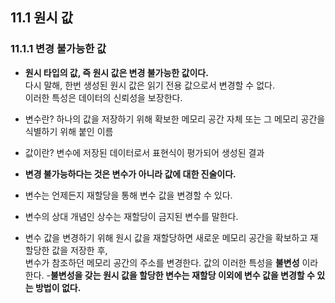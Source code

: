 ## 11.1 원시 값

### 11.1.1 변경 불가능한 값

- **원시 타입의 값, 즉 원시 값은 변경 불가능한 값이다.**  
  다시 말해, 한번 생성된 원시 값은 읽기 전용 값으로서 변경할 수 없다.  
  이러한 특성은 데이터의 신뢰성을 보장한다.

- 변수란? 하나의 값을 저장하기 위해 확보한 메모리 공간 자체 또는 그 메모리 공간을 식별하기 위해 붙인 이름
- 값이란? 변수에 저장된 데이터로서 표현식이 평가되어 생성된 결과
- **변경 불가능하다는 것은 변수가 아니라 값에 대한 진술이다.**
- 변수는 언제든지 재할당을 통해 변수 값을 변경할 수 있다.
- 변수의 상대 개념인 상수는 재할당이 금지된 변수를 말한다.

- 변수 값을 변경하기 위해 원시 값을 재할당하면 새로운 메모리 공간을 확보하고 재할당한 값을 저장한 후,  
   변수가 참조하던 메모리 공간의 주소를 변경한다. 값의 이러한 특성을 **불변성** 이라 한다. -**불변성을 갖는 원시 값을 할당한 변수는 재할당 이외에 변수 값을 변경할 수 있는 방법이 없다.**

